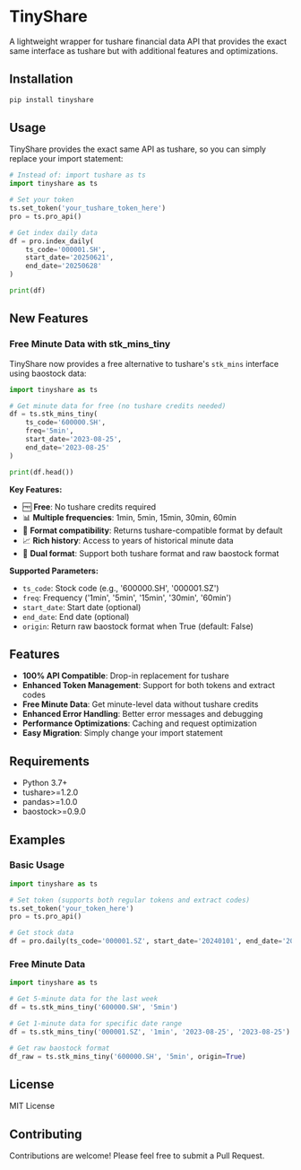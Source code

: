 # TinyShare

A lightweight wrapper for tushare financial data API that provides the exact same interface as tushare but with additional features and optimizations.

## Installation

```bash
pip install tinyshare
```

## Usage

TinyShare provides the exact same API as tushare, so you can simply replace your import statement:

```python
# Instead of: import tushare as ts
import tinyshare as ts

# Set your token
ts.set_token('your_tushare_token_here')
pro = ts.pro_api()

# Get index daily data
df = pro.index_daily(
    ts_code='000001.SH',
    start_date='20250621',
    end_date='20250628'
)

print(df)
```

## New Features

### Free Minute Data with stk_mins_tiny

TinyShare now provides a free alternative to tushare's `stk_mins` interface using baostock data:

```python
import tinyshare as ts

# Get minute data for free (no tushare credits needed)
df = ts.stk_mins_tiny(
    ts_code='600000.SH',
    freq='5min',
    start_date='2023-08-25',
    end_date='2023-08-25'
)

print(df.head())
```

**Key Features:**
- 🆓 **Free**: No tushare credits required
- 📊 **Multiple frequencies**: 1min, 5min, 15min, 30min, 60min
- 🔄 **Format compatibility**: Returns tushare-compatible format by default
- 📈 **Rich history**: Access to years of historical minute data
- 🎯 **Dual format**: Support both tushare format and raw baostock format

**Supported Parameters:**
- `ts_code`: Stock code (e.g., '600000.SH', '000001.SZ')
- `freq`: Frequency ('1min', '5min', '15min', '30min', '60min')
- `start_date`: Start date (optional)
- `end_date`: End date (optional)
- `origin`: Return raw baostock format when True (default: False)

## Features

- **100% API Compatible**: Drop-in replacement for tushare
- **Enhanced Token Management**: Support for both tokens and extract codes
- **Free Minute Data**: Get minute-level data without tushare credits
- **Enhanced Error Handling**: Better error messages and debugging
- **Performance Optimizations**: Caching and request optimization
- **Easy Migration**: Simply change your import statement

## Requirements

- Python 3.7+
- tushare>=1.2.0
- pandas>=1.0.0
- baostock>=0.9.0

## Examples

### Basic Usage
```python
import tinyshare as ts

# Set token (supports both regular tokens and extract codes)
ts.set_token('your_token_here')
pro = ts.pro_api()

# Get stock data
df = pro.daily(ts_code='000001.SZ', start_date='20240101', end_date='20240131')
```

### Free Minute Data
```python
import tinyshare as ts

# Get 5-minute data for the last week
df = ts.stk_mins_tiny('600000.SH', '5min')

# Get 1-minute data for specific date range
df = ts.stk_mins_tiny('000001.SZ', '1min', '2023-08-25', '2023-08-25')

# Get raw baostock format
df_raw = ts.stk_mins_tiny('600000.SH', '5min', origin=True)
```

## License

MIT License

## Contributing

Contributions are welcome! Please feel free to submit a Pull Request. 
